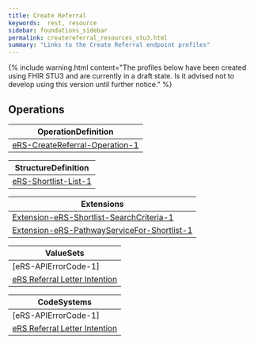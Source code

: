 ```yaml
---
title: Create Referral
keywords:  rest, resource
sidebar: foundations_sidebar
permalink: createreferral_resources_stu3.html
summary: "Links to the Create Referral endpoint profiles"
---
```


{% include warning.html content="The profiles below have been created using FHIR STU3 and are currently in a draft state. Is it advised not to develop 
using this version until further notice." %}

## Operations ##

|OperationDefinition| 
|-------|
|[eRS-CreateReferral-Operation-1](https://fhir.nhs.uk/STU3/OperationDefinition/eRS-CreateReferral-Operation-1/_history/1.0)| 


|StructureDefinition| 
|-------|
|[eRS-Shortlist-List-1](https://fhir.nhs.uk/STU3/StructureDefinition/eRS-Shortlist-List-1/_history/1.0)|

|Extensions|
|-------|
|[Extension-eRS-Shortlist-SearchCriteria-1](https://fhir.nhs.uk/STU3/StructureDefinition/Extension-eRS-Shortlist-SearchCriteria-1/_history/1.0)|
|[Extension-eRS-PathwayServiceFor-Shortlist-1](https://fhir.nhs.uk/STU3/StructureDefinition/Extension-eRS-PathwayServiceFor-Shortlist-1/_history/1.0)|

|ValueSets|
|-------|
|[eRS-APIErrorCode-1]|(https://fhir.nhs.uk/STU3/ValueSet/eRS-APIErrorCode-1/_history/1.0)|
|[eRS Referral Letter Intention](https://fhir.nhs.uk/STU3/ValueSet/eRS-ReferralLetterIntention-1/_history/1.0)|

|CodeSystems|
|-------|
|[eRS-APIErrorCode-1]|(https://fhir.nhs.uk/STU3/CodeSystem/eRS-APIErrorCode-1/_history/1.0)|
|[eRS Referral Letter Intention](https://fhir.nhs.uk/STU3/CodeSystem/eRS-ReferralLetterIntention-1/_history/1.0)|